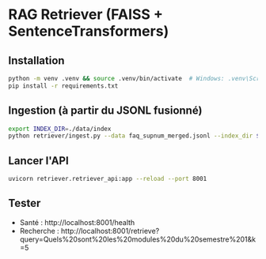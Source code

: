 # RAG Retriever (FAISS + SentenceTransformers)

## Installation
```bash
python -m venv .venv && source .venv/bin/activate  # Windows: .venv\Scripts\activate
pip install -r requirements.txt
```

## Ingestion (à partir du JSONL fusionné)
```bash
export INDEX_DIR=./data/index
python retriever/ingest.py --data faq_supnum_merged.jsonl --index_dir $INDEX_DIR
```

## Lancer l'API
```bash
uvicorn retriever.retriever_api:app --reload --port 8001
```

## Tester
- Santé : http://localhost:8001/health
- Recherche : http://localhost:8001/retrieve?query=Quels%20sont%20les%20modules%20du%20semestre%201&k=5
